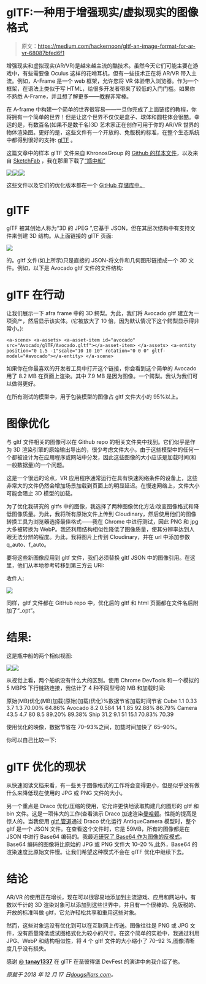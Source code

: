 # glTF:一种用于增强现实/虚拟现实的图像格式

> 原文：<https://medium.com/hackernoon/gltf-an-image-format-for-ar-vr-68087bfed6f1>

增强现实和虚拟现实(AR/VR)是越来越主流的酷技术。虽然今天它们可能主要在游戏中，有些需要像 Oculus 这样的花哨耳机，但有一些技术正在将 AR/VR 带入主流。例如，A-Frame 是一个 web 框架，允许您将 VR 体验带入浏览器。作为一个框架，在语法上类似于写 HTML，给很多开发者带来了较低的入门门槛。如果你不熟悉 A-Frame，并且想了解更多——[教程](https://aframe.io/docs/0.8.0/introduction/)非常棒。

在 A-frame 中构建一个简单的世界很容易——一旦你完成了上面链接的教程，你将拥有一个简单的世界！但是让这个世界不仅仅是盒子、球体和圆柱体会很酷。幸运的是，有数百名(如果不是数千名)3D 艺术家正在创作可用于你的 AR/VR 世界的物体渲染图。更好的是，这些文件有一个开放的、免版税的标准，在整个生态系统中都得到很好的支持: [glTF](https://www.khronos.org/gltf/) 。

这篇文章中的样本 glTF 文件来自 KhronosGroup 的 [Github 的样本文件](https://github.com/KhronosGroup/glTF-Sample-Models/tree/master/2.0/AnimatedCube/glTF)，以及来自 [SketchFab](https://sketchfab.com/) ，我在那里下载了[“瓶中船”](https://sketchfab.com/models/9ddbc5b32da94bafbfdb56e1f6be9a38)

![](img/28632d5ab4006b5d07f54a37aa3898c3.png)![](img/6fd14d2554fa898afa66b6e88c2d93c3.png)![](img/7cfd082c93ef8044af5a0e4901a7cf93.png)

这些文件以及它们的优化版本都在一个 [GitHub 存储库中。](https://github.com/dougsillars/glTF_optimization)

# glTF

glTF 被其创始人称为“3D 的 JPEG ”,它基于 JSON，但在其层次结构中有支持文件来创建 3D 结构。从上面链接的 glTF 页面:

![](img/e343dbfe3ec545fcb55ea527e7dcf75a.png)

的。gltf 文件(如上所示)只是直接的 JSON-将文件和几何图形链接成一个 3D 文件。例如，以下是 Avocado gltf 文件的文件结构:

# glTF 在行动

让我们展示一下 afra frame 中的 3D 鳄梨。为此，我们将 Avocado gltf 建立为一项资产，然后显示该实体。(它被放大了 10 倍，因为默认情况下这个鳄梨显示得非常小。):

```
<a-scene> <a-assets> <a-asset-item id="avocado" src="Avocado/glTF/Avocado.gltf"></a-asset-item> </a-assets> <a-entity position="0 1.5 -1"scale="10 10 10" rotation="0 0 0" gltf-model="#avocado"></a-entity> </a-scene>
```

如果你在你最喜欢的开发者工具中打开这个链接，你会看到这个简单的 Avocado 用了 8.2 MB 在页面上渲染。其中 7.9 MB 是因为图像。一个鳄梨。我认为我们可以做得更好。

在所有测试的模型中，用于包装模型的图像占 gltf 文件大小的 95%以上。

# 图像优化

与 gltf 文件相关的图像可以在 Github repo 的相关文件夹中找到。它们似乎是作为 3D 渲染引擎的原始输出导出的，很少考虑文件大小。由于这些模型中的任何一个都被设计为在应用程序或网站中分发，因此这些图像的大小应该是加载时间(和一般数据量)的一个问题。

这是一个很远的论点，VR 应用程序通常运行在具有快速网络条件的设备上，这些非常大的文件仍然会增加场景加载到页面上的明显延迟。在慢速网络上，文件大小可能会阻止 3D 模型的加载。

为了优化我研究的 gltfs 中的图像，我选择了两种图像优化方法:改变图像格式和降低图像质量。为此，我将所有原始文件上传到 Cloudinary，然后使用他们的图像转换工具为浏览器选择最佳格式——我在 Chrome 中进行测试，因此 PNG 和 jpg 大多被转换为 WebP。我还利用结构相似性降低了图像质量，使其分辨率达到人眼无法分辨的程度。为此，我将图片上传到 Cloudinary，并在 url 中添加参数 q_auto、f_auto。

要将这些新图像应用到 gltf 文件，我们必须替换 gltf JSON 中的图像引用。在这里，他们从本地参考转移到第三方云 URI:

收件人:

![](img/9d1f51206a9624c46ef9bea68d2a84c1.png)

同样，gltf 文件都在 GitHub repo 中，优化后的 gltf 和 html 页面都在文件名后附加了“_opt”。

# 结果:

这是瓶中船的两个相似视图:

![](img/e34fe0873e745aee76c3ae440e52caa5.png)![](img/d21ca639cbd90f964a87b2d680cde1fb.png)

从视觉上看，两个船帆没有什么大的区别。使用 Chrome DevTools 和一个模拟的 5 MBPS 下行链路连接，我估计了 4 种不同型号的 MB 和加载时间:

原始(MB)优化(MB)加载(原始)加载(优化)%数据节省加载时间节省 Cube 1.1 0.33 3.7 1.3 70.00% 64.86% Avocado 8.2 0.584 14 1.85 92.88% 86.79% Camera 43.5 4.7 80 8.5 89.20% 89.38% Ship 31.2 9.1 51 15.1 70.83% 70.39

使用优化的映像，数据节省在 70–93%之间，加载时间加快了 65–90%。

你可以自己比较一下:

# glTF 优化的现状

从快速阅读文档来看，有一些关于图像格式的工作将会变得更小，但是似乎没有做什么来降低现在使用的 JPG 或 PNG 文件的大小。

另一个重点是 Draco 优化/压缩的使用，它允许更快地读取构建几何图形的 gltf 和 bin 文件。这是一项伟大的工作(查看演示 Draco 加速渲染[曼哈顿](https://cesium.com/blog/2018/04/09/draco-compression/)。性能的提高是惊人的。当我使用 [gltf 管道](https://github.com/AnalyticalGraphicsInc/gltf-pipeline)通过 Draco 优化运行 AntiqueCamera 模型时，整个 gltf 是一个 JSON 文件。在查看这个文件时，它是 59MB，所有的图像都是在 JSON 中进行 Base64 编码的。我最近[研究了 Base64 作为图像的反模式](https://calendar.perfplanet.com/2018/performance-anti-patterns-base64-encoding/)。Base64 编码的图像将比原始的 JPG 或 PNG 文件大 10–20 %,此外，Base64 的渲染速度比原始文件慢。让我们希望这种模式不会在 glTF 优化中继续下去。

# 结论

AR/VR 的使用正在增长，现在可以很容易地添加到主流游戏、应用和网站中。有数以千计的 3D 渲染对象可以添加到这些世界中，并且有一个很棒的、免版税的、开放的标准叫做 gltf，它允许轻松共享和重用这些对象。

然而，这些对象远没有优化到可以在互联网上传送。图像往往是 PNG 或 JPG 文件，没有质量降低或试图格式化为较小的尺寸。在这个简单的实验中，我通过利用 JPG、WebP 和结构相似性，将 4 个 gltf 文件的大小缩小了 70–92 %,图像清晰度几乎没有损失。

感谢 [@ **tanay1337**](https://twitter.com/tanay1337) 在 glTF 在圣彼得堡 DevFest 的演讲中向我介绍了他。

*原载于 2018 年 12 月 17 日*[*dougsillars.com*](https://dougsillars.com/2018/12/17/gltf-jpeg-for-3d/)*。*